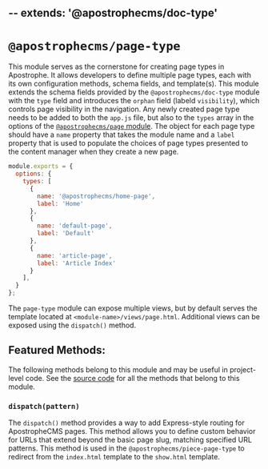 --
extends: '@apostrophecms/doc-type'
---

# `@apostrophecms/page-type`

<AposRefExtends :module="$frontmatter.extends" />

This module serves as the cornerstone for creating page types in Apostrophe. It allows developers to define multiple page types, each with its own configuration methods, schema fields, and template(s). This module extends the schema fields provided by the `@apostrophecms/doc-type` module with the `type` field and introduces the `orphan` field (labeld `visibility`), which controls page visibility in the navigation. Any newly created page type needs to be added to both the `app.js` file, but also to the `types` array in the options of the [`@apostrophecms/page` module](/reference/modules/page.html). The object for each page type should have a `name` property that takes the module name and a `label` property that is used to populate the choices of page types presented to the content manager when they create a new page.

<AposCodeBlock>

```javascript
module.exports = {
  options: {
    types: [
      {
        name: '@apostrophecms/home-page',
        label: 'Home'
      },
      {
        name: 'default-page',
        label: 'Default'
      },
      {
        name: 'article-page',
        label: 'Article Index'
      }
    ],
  }
};
```
  <template v-slot:caption>
    modules/@apostrophecms/page/index.js
  </template>

</AposCodeBlock>

The `page-type` module can expose multiple views, but by default serves the template located at `<module-name>/views/page.html`. Additional views can be exposed using the `dispatch()` method.

## Featured Methods:
The following methods belong to this module and may be useful in project-level code. See the [source code](https://github.com/apostrophecms/apostrophe/tree/main/modules/%40apostrophecms/page-type) for all the methods that belong to this module.

### `dispatch(pattern)`
The `dispatch()` method provides a way to add Express-style routing for ApostropheCMS pages. This method allows you to define custom behavior for URLs that extend beyond the basic page slug, matching specified URL patterns. This method is used in the `@apostrophecms/piece-page-type` to redirect from the `index.html` template to the `show.html` template.